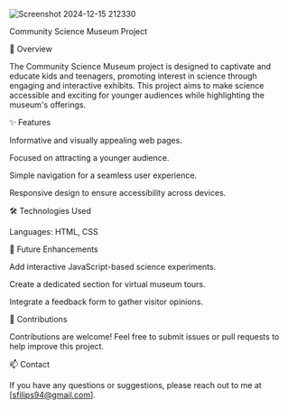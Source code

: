 
![Screenshot 2024-12-15 212330](https://github.com/user-attachments/assets/279bd0a8-1a3d-4b9c-9cb5-42fde1270c61)


Community Science Museum Project

🌟 Overview

The Community Science Museum project is designed to captivate and educate kids and teenagers, promoting interest in science through engaging and interactive exhibits. This project aims to make science accessible and exciting for younger audiences while highlighting the museum's offerings.

✨ Features

Informative and visually appealing web pages.

Focused on attracting a younger audience.

Simple navigation for a seamless user experience.

Responsive design to ensure accessibility across devices.

🛠️ Technologies Used

Languages: HTML, CSS

📌 Future Enhancements

Add interactive JavaScript-based science experiments.

Create a dedicated section for virtual museum tours.

Integrate a feedback form to gather visitor opinions.

🙌 Contributions

Contributions are welcome! Feel free to submit issues or pull requests to help improve this project.

📫 Contact

If you have any questions or suggestions, please reach out to me at [sfilips94@gmail.com].

